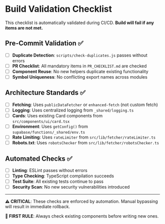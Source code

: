 # Build Validation Checklist

This checklist is automatically validated during CI/CD. **Build will fail if any items are not met.**

## Pre-Commit Validation ✅

- [ ] **Duplicate Detection**: `scripts/check-duplicates.js` passes without errors
- [ ] **PR Checklist**: All mandatory items in `PR_CHECKLIST.md` are checked
- [ ] **Component Reuse**: No new helpers duplicate existing functionality
- [ ] **Symbol Uniqueness**: No conflicting export names across modules

## Architecture Standards ✅

- [ ] **Fetching**: Uses `publicDataFetcher` or `enhanced-fetch` (not custom fetch)
- [ ] **Logging**: Uses centralized logging from `_shared/logging.ts`
- [ ] **Cards**: Uses existing Card components from `src/components/ui/card.tsx`
- [ ] **Environment**: Uses `getConfig()` from `supabase/functions/_shared/env.ts`
- [ ] **Rate Limiting**: Uses `rateLimiter` from `src/lib/fetcher/rateLimiter.ts`
- [ ] **Robots.txt**: Uses `robotsChecker` from `src/lib/fetcher/robotsChecker.ts`

## Automated Checks ✅

- [ ] **Linting**: ESLint passes without errors
- [ ] **Type Checking**: TypeScript compilation succeeds
- [ ] **Test Suite**: All existing tests continue to pass
- [ ] **Security Scan**: No new security vulnerabilities introduced

---

**⚠️ CRITICAL**: These checks are enforced by automation. Manual bypassing will result in immediate rollback.

**🔄 FIRST RULE**: Always check existing components before writing new ones.